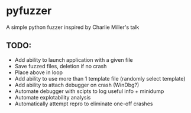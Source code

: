 pyfuzzer
========

A simple python fuzzer inspired by Charlie Miller's talk

TODO:
-----
- Add ability to launch application with a given file
- Save fuzzed files, deletion if no crash
- Place above in loop
- Add ability to use more than 1 template file (randomly select template)
- Add ability to attach debugger on crash (WinDbg?)
- Automate debugger with scipts to log useful info + minidump
- Automate explotability analysis
- Automatically attempt repro to eliminate one-off crashes
